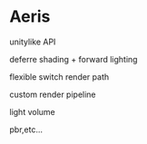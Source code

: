 # Aeris
unitylike API

deferre shading + forward lighting

flexible switch render path 

custom render pipeline

light volume

pbr,etc...
